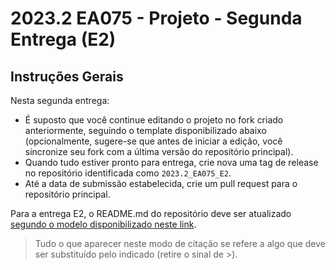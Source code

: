 # 2023.2 EA075 - Projeto - Segunda Entrega (E2)

## Instruções Gerais

Nesta segunda entrega:
 * É suposto que você continue editando o projeto no fork criado anteriormente, seguindo o template disponibilizado abaixo (opcionalmente, sugere-se que antes de iniciar a edição, você sincronize seu fork com a última versão do repositório principal).
 * Quando tudo estiver pronto para entrega, crie nova uma tag de release no repositório identificada como `2023.2_EA075_E2`.
 * Até a data de submissão estabelecida, crie um pull request para o repositório principal.

Para a entrega E2, o README.md do repositório deve ser atualizado [segundo o modelo disponibilizado neste link](https://github.com/teaching-FEEC/ea075-2023.2/blob/main/templates/ea075-E2-template.md).

> Tudo o que aparecer neste modo de citação se refere a algo que deve ser substituído pelo indicado (retire o sinal de >). 
